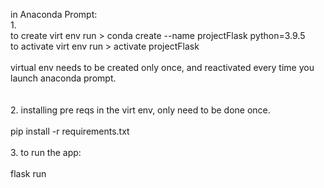 in Anaconda Prompt:<br />
1.<br />
to create virt env run > conda create --name projectFlask python=3.9.5 <br />
to activate virt env run > activate projectFlask <br />
<br />
virtual env needs to be created only once, and reactivated every time you launch anaconda prompt. <br />	
<br />
2. installing pre reqs in the virt env, only need to be done once.<br />	
pip install -r requirements.txt <br />
<br />
3. to run the app: <br />	
flask run
